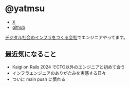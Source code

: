 # @yatmsu

- [X](https://x.com/yatmsu)
- [github](https://github.com/yatmsu)

[デジタル社会のインフラをつくる会社](https://biz.trustdock.io/)でエンジニアやってます。

## 最近気になること

* Kaigi on Rails 2024 でCTO以外のエンジニアと初めて会う
* インフラエンジニアのありがたみを実感する日々
* ついに main push に慣れる
